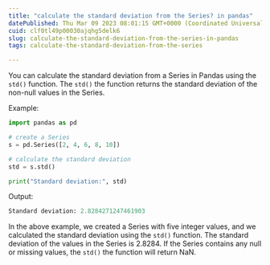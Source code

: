 ```yaml
---
title: "calculate the standard deviation from the Series? in pandas"
datePublished: Thu Mar 09 2023 08:01:15 GMT+0000 (Coordinated Universal Time)
cuid: clf0tl49p00030ajqhg5delk6
slug: calculate-the-standard-deviation-from-the-series-in-pandas
tags: calculate-the-standard-deviation-from-the-series

---
```


You can calculate the standard deviation from a Series in Pandas using the `std()` function. The `std()` the function returns the standard deviation of the non-null values in the Series.

Example:

```python
import pandas as pd

# create a Series
s = pd.Series([2, 4, 6, 8, 10])

# calculate the standard deviation
std = s.std()

print("Standard deviation:", std)
```

Output:

```python
Standard deviation: 2.8284271247461903
```

In the above example, we created a Series with five integer values, and we calculated the standard deviation using the `std()` function. The standard deviation of the values in the Series is 2.8284. If the Series contains any null or missing values, the `std()` the function will return NaN.